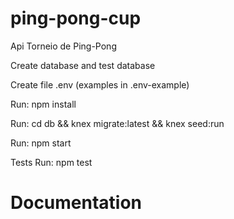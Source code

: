 # ping-pong-cup
Api Torneio de Ping-Pong

Create database and test database

Create file .env (examples in .env-example)

Run:
 npm install
 
Run: 
  cd db && knex migrate:latest && knex seed:run

Run:
 npm start
 
Tests Run:
 npm test

# Documentation
